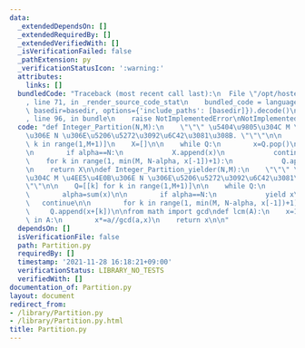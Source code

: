 ```yaml
---
data:
  _extendedDependsOn: []
  _extendedRequiredBy: []
  _extendedVerifiedWith: []
  _isVerificationFailed: false
  _pathExtension: py
  _verificationStatusIcon: ':warning:'
  attributes:
    links: []
  bundledCode: "Traceback (most recent call last):\n  File \"/opt/hostedtoolcache/Python/3.10.8/x64/lib/python3.10/site-packages/onlinejudge_verify/documentation/build.py\"\
    , line 71, in _render_source_code_stat\n    bundled_code = language.bundle(stat.path,\
    \ basedir=basedir, options={'include_paths': [basedir]}).decode()\n  File \"/opt/hostedtoolcache/Python/3.10.8/x64/lib/python3.10/site-packages/onlinejudge_verify/languages/python.py\"\
    , line 96, in bundle\n    raise NotImplementedError\nNotImplementedError\n"
  code: "def Integer_Partition(N,M):\n    \"\"\" \u5404\u9805\u304C M \u4EE5\u4E0B\
    \u306E N \u306E\u5206\u5272\u3092\u6C42\u3081\u308B. \"\"\"\n\n    Q=[[k] for\
    \ k in range(1,M+1)]\n    X=[]\n\n    while Q:\n        x=Q.pop()\n        alpha=sum(x)\n\
    \n        if alpha==N:\n            X.append(x)\n            continue\n\n    \
    \    for k in range(1, min(M, N-alpha, x[-1])+1):\n            Q.append(x+[k])\n\
    \n    return X\n\ndef Integer_Partition_yielder(N,M):\n    \"\"\" \u5404\u9805\
    \u304C M \u4EE5\u4E0B\u306E N \u306E\u5206\u5272\u3092\u6C42\u3081\u308B. (yielder)\"\
    \"\"\n\n    Q=[[k] for k in range(1,M+1)]\n\n    while Q:\n        x=Q.pop()\n\
    \        alpha=sum(x)\n\n        if alpha==N:\n            yield x\n         \
    \   continue\n\n        for k in range(1, min(M, N-alpha, x[-1])+1):\n       \
    \     Q.append(x+[k])\n\nfrom math import gcd\ndef lcm(A):\n    x=1\n    for a\
    \ in A:\n        x*=a//gcd(a,x)\n    return x\n\n"
  dependsOn: []
  isVerificationFile: false
  path: Partition.py
  requiredBy: []
  timestamp: '2021-11-28 16:18:21+09:00'
  verificationStatus: LIBRARY_NO_TESTS
  verifiedWith: []
documentation_of: Partition.py
layout: document
redirect_from:
- /library/Partition.py
- /library/Partition.py.html
title: Partition.py
---
```

